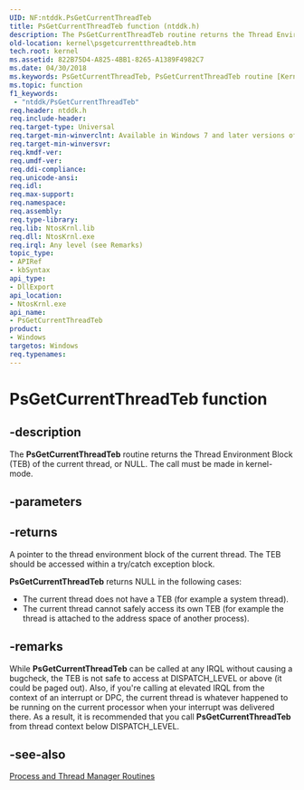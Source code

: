 ```yaml
---
UID: NF:ntddk.PsGetCurrentThreadTeb
title: PsGetCurrentThreadTeb function (ntddk.h)
description: The PsGetCurrentThreadTeb routine returns the Thread Environment Block (TEB) of the current thread. The call must be made in kernel-mode.
old-location: kernel\psgetcurrentthreadteb.htm
tech.root: kernel
ms.assetid: 822B75D4-A825-4BB1-8265-A1389F4982C7
ms.date: 04/30/2018
ms.keywords: PsGetCurrentThreadTeb, PsGetCurrentThreadTeb routine [Kernel-Mode Driver Architecture], kernel.psgetcurrentthreadteb, ntddk/PsGetCurrentThreadTeb
ms.topic: function
f1_keywords:
 - "ntddk/PsGetCurrentThreadTeb"
req.header: ntddk.h
req.include-header: 
req.target-type: Universal
req.target-min-winverclnt: Available in Windows 7 and later versions of Windows.
req.target-min-winversvr: 
req.kmdf-ver: 
req.umdf-ver: 
req.ddi-compliance: 
req.unicode-ansi: 
req.idl: 
req.max-support: 
req.namespace: 
req.assembly: 
req.type-library: 
req.lib: NtosKrnl.lib
req.dll: NtosKrnl.exe
req.irql: Any level (see Remarks)
topic_type:
- APIRef
- kbSyntax
api_type:
- DllExport
api_location:
- NtosKrnl.exe
api_name:
- PsGetCurrentThreadTeb
product:
- Windows
targetos: Windows
req.typenames: 
---
```


# PsGetCurrentThreadTeb function


## -description


The <b>PsGetCurrentThreadTeb</b> routine returns the Thread Environment Block (TEB) of the current thread, or NULL. The call must be made in kernel-mode.


## -parameters








## -returns



A pointer to the thread environment block of the current thread. The TEB should be accessed within a try/catch exception block. 

<b>PsGetCurrentThreadTeb</b> returns NULL in the following cases:

* The current thread does not have a TEB (for example a system thread).
* The current thread cannot safely access its own TEB (for example the thread is attached to the address space of another process).

## -remarks

While <b>PsGetCurrentThreadTeb</b> can be called at any IRQL without causing a bugcheck, the TEB is not safe to access at DISPATCH_LEVEL or above (it could be paged out).
Also, if you're calling at elevated IRQL from the context of an interrupt or DPC, the current thread is whatever happened to be running on the current processor when your interrupt was delivered there.
As a result, it is recommended that you call <b>PsGetCurrentThreadTeb</b> from thread context below DISPATCH_LEVEL.



## -see-also




<a href="https://docs.microsoft.com/windows-hardware/drivers/ddi/content/index">Process and Thread Manager Routines</a>
 

 

